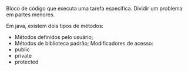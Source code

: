 Bloco de código que executa uma tarefa específica. Dividir um problema em partes menores. 

Em java, existem dois tipos de métodos: 
- Métodos definidos pelo usuário;
- Métodos de biblioteca padrão;
Modificadores de acesso:
- public
- private
- protected
